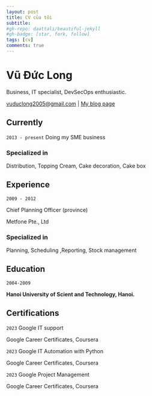 ```yaml
---
layout: post
title: CV của tôi
subtitle:
#gh-repo: daattali/beautiful-jekyll
#gh-badge: [star, fork, follow]
tags: [cv]
comments: true
---
```


# Vũ Đức Long

Business, IT specialist, DevSecOps enthusiastic.

<div id="webaddress">
<a href="vuduclong2005@gmail.com">vuduclong2005@gmail.com</a>
| <a href="http://www.longvd.id.vn/">My blog page</a>
</div>

## Currently

`2013 - present`
Doing my SME business

### Specialized in

Distribution, Topping Cream, Cake decoration, Cake box

## Experience

`2009 - 2012`

Chief Planning Officer (province)

Metfone Pte., Ltd

### Specialized in

Planning, Scheduling ,Reporting, Stock management

## Education

`2004-2009`

**Hanoi University of Scient and Technology, Hanoi.**

## Certifications

`2023`
Google IT support

Google Career Certificates, Coursera

`2023`
Google IT Automation with Python

Google Career Certificates, Coursera

`2023`
Google Project Management

Google Career Certificates, Coursera

<!-- ### Footer

Last updated: May 2023 -->
